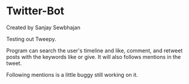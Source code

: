 # Twitter-Bot

Created by Sanjay Sewbhajan

Testing out Tweepy.

Program can search the user's timeline and like, comment, and retweet posts with the keywords like or give. It will also follows mentions in the tweet. 

Following mentions is a little buggy still working on it. 
